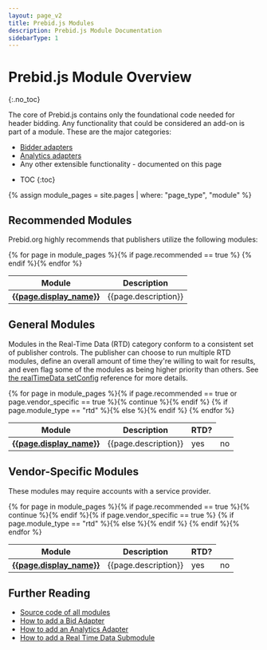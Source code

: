 ```yaml
---
layout: page_v2
title: Prebid.js Modules
description: Prebid.js Module Documentation
sidebarType: 1
---
```


# Prebid.js Module Overview
{:.no_toc}

The core of Prebid.js contains only the foundational code needed for header bidding. Any functionality that could be considered an add-on is part of a module. These are the major categories:

- [Bidder adapters](/dev-docs/bidders.html)
- [Analytics adapters](/overview/analytics.html)
- Any other extensible functionality - documented on this page

* TOC
{:toc}

{% assign module_pages = site.pages | where: "page_type", "module" %}

## Recommended Modules

Prebid.org highly recommends that publishers utilize the following modules:
<br/>
<table class="table table-bordered table-striped">
  <thead>
    <tr>
      <th>Module</th>
      <th>Description</th>
    </tr>
  </thead>
  <tbody>
{% for page in module_pages %}{% if page.recommended == true %}
    <tr>
      <td><a href="{{page.url}}"><strong>{{page.display_name}}</strong></a></td>
      <td>{{page.description}}</td>
    </tr>
{% endif %}{% endfor %}
</tbody>
</table>

## General Modules

Modules in the Real-Time Data (RTD) category conform to
a consistent set of publisher controls. The publisher can choose to run multiple
RTD modules, define an overall amount of time they're willing to wait for
results, and even flag some of the modules as being higher priority
than others. See [the realTimeData setConfig](/dev-docs/publisher-api-reference/setConfig.html#setConfig-realTimeData) reference for more details.

<table class="table table-bordered table-striped">
  <thead>
    <tr>
      <th>Module</th>
      <th>Description</th>
      <th>RTD?</th>
    </tr>
  </thead>
  <tbody>
{% for page in module_pages %}{% if page.recommended == true or page.vendor_specific == true %}{% continue %}{% endif %}
    <tr>
      <td><a href="{{page.url}}"><strong>{{page.display_name}}</strong></a></td>
      <td>{{page.description}}</td>
      {% if page.module_type == "rtd" %}<td>yes</td>{% else %}<td>no</td>{% endif %}
    </tr>
{% endfor %}
</tbody>
</table>

## Vendor-Specific Modules
These modules may require accounts with a service provider.
<table class="table table-bordered table-striped">
  <thead>
    <tr>
      <th>Module</th>
      <th>Description</th>
      <th>RTD?</th>
    </tr>
  </thead>
  <tbody>
{% for page in module_pages %}{% if page.recommended == true %}{% continue %}{% endif %}{% if page.vendor_specific == true %}
    <tr>
      <td><a href="{{page.url}}"><strong>{{page.display_name}}</strong></a></td>
      <td>{{page.description}}</td>
      {% if page.module_type == "rtd" %}<td>yes</td>{% else %}<td>no</td>{% endif %}
    </tr>
{% endif %}{% endfor %}
</tbody>
</table>

## Further Reading

+ [Source code of all modules](https://github.com/prebid/Prebid.js/tree/master/modules)
+ [How to add a Bid Adapter](/dev-docs/bidder-adaptor.html)
+ [How to add an Analytics Adapter](/dev-docs/integrate-with-the-prebid-analytics-api.html)
+ [How to add a Real Time Data Submodule](/dev-docs/add-rtd-submodule.html)
